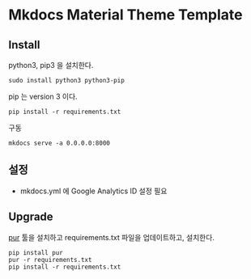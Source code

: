 # Mkdocs Material Theme Template 

## Install 

python3, pip3 을 설치한다.

`sudo install python3 python3-pip`

pip 는 version 3 이다.

`pip install -r requirements.txt`

구동 

`mkdocs serve -a 0.0.0.0:8000`

## 설정

* mkdocs.yml 에 Google Analytics ID 설정 필요

## Upgrade

[pur](https://pypi.org/project/pur/) 툴을 설치하고 requirements.txt 파일을 업데이트하고, 설치한다.

```
pip install pur
pur -r requirements.txt
pip install -r requirements.txt
```